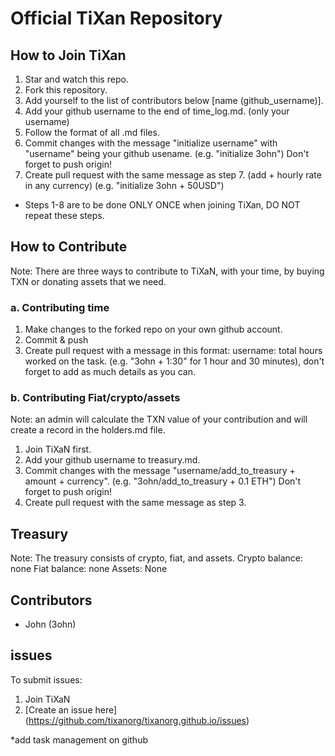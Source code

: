 # Official TiXan Repository

## How to Join TiXan

1. Star and watch this repo.
2. Fork this repository.
4. Add yourself to the list of contributors below [name (github_username)].
5. Add your github username to the end of time_log.md. (only your username)
6. Follow the format of all .md files.
7. Commit changes with the message "initialize username" with "username" being your github usename. (e.g. "initialize 3ohn") Don't forget to push origin!
8. Create pull request with the same message as step 7. (add + hourly rate in any currency) (e.g. "initialize 3ohn + 50USD")
* Steps 1-8 are to be done ONLY ONCE when joining TiXan, DO NOT repeat these steps.

## How to Contribute

Note: There are three ways to contribute to TiXaN, with your time, by buying TXN or donating assets that we need.

### a. Contributing time

1. Make changes to the forked repo on your own github account.
2. Commit & push
3. Create pull request with a message in this format: username: total hours worked on the task. (e.g. "3ohn + 1:30" for 1 hour and 30 minutes), don't forget to add as much details as you can.

### b. Contributing Fiat/crypto/assets

Note: an admin will calculate the TXN value of your contribution and will create a record in the holders.md file.
1. Join TiXaN first.
2. Add your github username to treasury.md.
3. Commit changes with the message "username/add_to_treasury + amount + currency". (e.g. "3ohn/add_to_treasury + 0.1 ETH") Don't forget to push origin!
4. Create pull request with the same message as step 3.

## Treasury

Note: The treasury consists of crypto, fiat, and assets.
Crypto balance: none
Fiat balance: none
Assets: None

## Contributors

- John (3ohn)

## issues

To submit issues:
1. Join TiXaN
2. [Create an issue here] (https://github.com/tixanorg/tixanorg.github.io/issues)


*add task management on github
